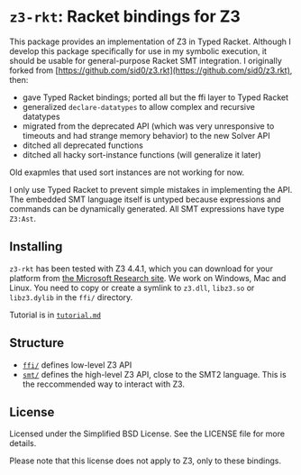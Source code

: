 `z3-rkt`: Racket bindings for Z3
================================

This package provides an implementation of Z3 in Typed Racket.
Although I develop this package specifically for use in my symbolic execution,
it should be usable for general-purpose Racket SMT integration.
I originally forked from [https://github.com/sid0/z3.rkt](https://github.com/sid0/z3.rkt), then:
* gave Typed Racket bindings; ported all but the ffi layer to Typed Racket
* generalized `declare-datatypes` to allow complex and recursive datatypes
* migrated from the deprecated API (which was very unresponsive to timeouts and had strange memory behavior) to the new Solver API
* ditched all deprecated functions
* ditched all hacky sort-instance functions (will generalize it later)

Old exapmles that used sort instances are not working for now.

I only use Typed Racket to prevent simple mistakes in implementing the API.
The embedded SMT language itself is untyped because expressions and commands
can be dynamically generated.
All SMT expressions have type `Z3:Ast`.


Installing
----------

`z3-rkt` has been tested with Z3 4.4.1, which you can download for your platform from [the
Microsoft Research
site](http://research.microsoft.com/en-us/um/redmond/projects/z3/download.html).
We work on Windows, Mac and Linux. You need to copy or create a symlink to `z3.dll`,
`libz3.so` or `libz3.dylib` in the `ffi/` directory.

Tutorial is in [`tutorial.md`](https://github.com/philnguyen/z3-rkt/blob/master/tutorial.md)


Structure
----------

* [`ffi/`](https://github.com/philnguyen/z3.rkt/tree/master/ffi) defines low-level Z3 API
* [`smt/`](https://github.com/philnguyen/z3.rkt/tree/master/smt) defines the high-level Z3 API, close to the SMT2 language.
  This is the reccommended way to interact with Z3.
  

License
-------

Licensed under the Simplified BSD License. See the LICENSE file for more
details.

Please note that this license does not apply to Z3, only to these bindings.
